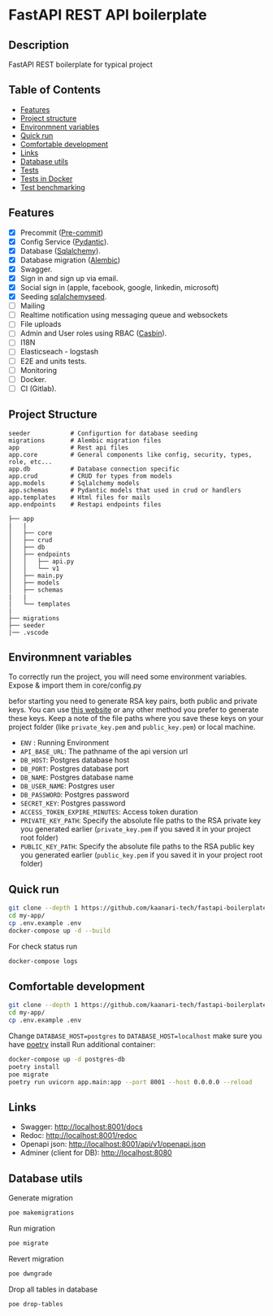 # FastAPI REST API boilerplate

## Description <!-- omit in toc -->

FastAPI REST boilerplate for typical project

## Table of Contents <!-- omit in toc -->

- [Features](#features)
- [Project structure](#project-structure)
- [Environmnent variables](#environmnent-variables)
- [Quick run](#quick-run)
- [Comfortable development](#comfortable-development)
- [Links](#links)
- [Database utils](#database-utils)
- [Tests](#tests)
- [Tests in Docker](#tests-in-docker)
- [Test benchmarking](#test-benchmarking)

## Features

- [x] Precommit ([Pre-commit](https://pre-commit.com/))
- [x] Config Service ([Pydantic](https://docs.pydantic.dev/latest/concepts/pydantic_settings/)).
- [x] Database ([Sqlalchemy](https://www.sqlalchemy.org)).
- [x] Database migration ([Alembic](https://alembic.sqlalchemy.org))
- [x] Swagger.
- [x] Sign in and sign up via email.
- [x] Social sign in (apple, facebook, google, linkedin, microsoft)
- [x] Seeding [sqlalchemyseed](https://sqlalchemyseed.readthedocs.io/en/stable/).
- [ ] Mailing
- [ ] Realtime notification using messaging queue and websockets
- [ ] File uploads
- [ ] Admin and User roles using RBAC ([Casbin](https://casbin.org/fr/docs/rbac)).
- [ ] I18N
- [ ] Elasticseach - logstash
- [ ] E2E and units tests.
- [ ] Monitoring
- [ ] Docker.
- [ ] CI (Gitlab).

## Project Structure

```
seeder           # Configurtion for database seeding
migrations       # Alembic migration files
app              # Rest api files
app.core         # General components like config, security, types, role, etc...
app.db           # Database connection specific
app.crud         # CRUD for types from models
app.models       # Sqlalchemy models
app.schemas      # Pydantic models that used in crud or handlers
app.templates    # Html files for mails
app.endpoints    # Restapi endpoints files
```

```
├── app
|   |
│   ├── core
│   ├── crud
│   ├── db
│   ├── endpoints
│   │   ├── api.py
│   │   └── v1
│   ├── main.py
│   ├── models
│   ├── schemas
|   |
│   └── templates
|
├── migrations
├── seeder
|── .vscode

```

## Environmnent variables
To correctly run the project, you will need some environment variables. Expose & import them in core/config.py

befor starting you need to generate RSA key pairs, both public and private keys.
You can use [this website](https://travistidwell.com) or any other method you prefer to generate these keys.
Keep a note of the file paths where you save these keys on your project folder (like `private_key.pem` and `public_key.pem`) or local machine.


- `ENV` : Running Environment
- `API_BASE_URL`: The pathname of the api version url
- `DB_HOST`: Postgres database host
- `DB_PORT`: Postgres database port
- `DB_NAME`: Postgres database name
- `DB_USER_NAME`: Postgres user
- `DB_PASSWORD`: Postgres password
- `SECRET_KEY`: Postgres password
- `ACCESS_TOKEN_EXPIRE_MINUTES`: Access token duration
- `PRIVATE_KEY_PATH`: Specify the absolute file paths to the RSA private key you generated earlier (`private_key.pem` if you saved it in your project root folder)
- `PUBLIC_KEY_PATH`: Specify the absolute file paths to the RSA public key you generated earlier (`public_key.pem` if you saved it in your project root folder)


## Quick run

```bash
git clone --depth 1 https://github.com/kaanari-tech/fastapi-boilerplate.git my-app
cd my-app/
cp .env.example .env
docker-compose up -d --build
```

For check status run

```bash
docker-compose logs
```

## Comfortable development

```bash
git clone --depth 1 https://github.com/kaanari-tech/fastapi-boilerplate.git my-app
cd my-app/
cp .env.example .env
```

Change `DATABASE_HOST=postgres` to `DATABASE_HOST=localhost`
make sure you have [poetry](https://python-poetry.org) install
Run additional container:

```bash
docker-compose up -d postgres-db
poetry install
poe migrate
poetry run uvicorn app.main:app --port 8001 --host 0.0.0.0 --reload
```

## Links

- Swagger: <http://localhost:8001/docs>
- Redoc: <http://localhost:8001/redoc>
- Openapi json: <http://localhost:8001/api/v1/openapi.json>
- Adminer (client for DB): <http://localhost:8080>

## Database utils

Generate migration

```bash
poe makemigrations
```

Run migration

```bash
poe migrate
```

Revert migration

```bash
poe dwngrade
```

Drop all tables in database

```bash
poe drop-tables
```
